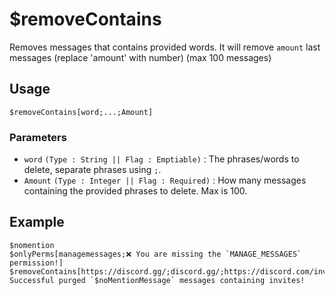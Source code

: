 # $removeContains
Removes messages that contains provided words. It will remove `amount` last messages (replace 'amount' with number) (max 100 messages) 

## Usage
```
$removeContains[word;...;Amount]
```

### Parameters
- `word` `(Type : String || Flag : Emptiable)` : The phrases/words to delete, separate phrases using `;`.
- `Amount` `(Type : Integer || Flag : Required)` : How many messages containing the provided phrases to delete. Max is 100.

## Example
```
$nomention
$onlyPerms[managemessages;❌ You are missing the `MANAGE_MESSAGES` permission!]
$removeContains[https://discord.gg/;discord.gg/;https://discord.com/invite;$noMentionMessage]
Successful purged `$noMentionMessage` messages containing invites!
```
